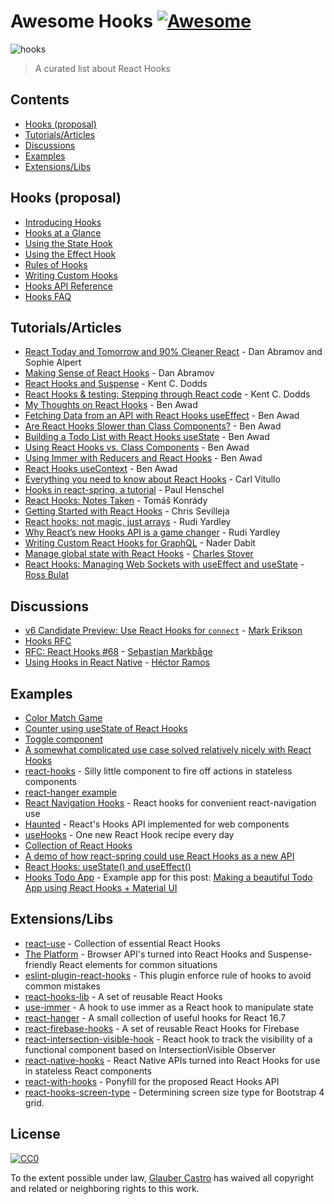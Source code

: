 # Awesome Hooks [![Awesome](https://awesome.re/badge-flat.svg)](https://awesome.re)

![hooks](https://user-images.githubusercontent.com/15311858/47717137-ab421180-dc23-11e8-9ee8-a0de40260113.png)

> A curated list about React Hooks

## Contents
- [Hooks (proposal)](https://github.com/glauberfc/awesome-hooks#hooks-proposal)
- [Tutorials/Articles](https://github.com/glauberfc/awesome-hooks#tutorialsarticles)
- [Discussions](https://github.com/glauberfc/awesome-hooks#discussions)
- [Examples](https://github.com/glauberfc/awesome-hooks#examples)
- [Extensions/Libs](https://github.com/glauberfc/awesome-hooks#extensionslibs)

## Hooks (proposal)
- [Introducing Hooks](https://reactjs.org/docs/hooks-intro.html)
- [Hooks at a Glance](https://reactjs.org/docs/hooks-overview.html)
- [Using the State Hook](https://reactjs.org/docs/hooks-state.html)
- [Using the Effect Hook](https://reactjs.org/docs/hooks-effect.html)
- [Rules of Hooks](https://reactjs.org/docs/hooks-rules.html)
- [Writing Custom Hooks](https://reactjs.org/docs/hooks-custom.html)
- [Hooks API Reference](https://reactjs.org/docs/hooks-reference.html)
- [Hooks FAQ](https://reactjs.org/docs/hooks-faq.html)

## Tutorials/Articles
- [React Today and Tomorrow and 90% Cleaner React](https://www.youtube.com/watch?v=dpw9EHDh2bM) - Dan Abramov and Sophie Alpert
- [Making Sense of React Hooks](https://medium.com/@dan_abramov/making-sense-of-react-hooks-fdbde8803889) - Dan Abramov
- [React Hooks and Suspense](https://egghead.io/playlists/react-hooks-and-suspense-650307f2) - Kent C. Dodds
- [React Hooks & testing: Stepping through React code](https://youtu.be/JQeB9miT9Wc) - Kent C. Dodds
- [My Thoughts on React Hooks](https://youtu.be/gmF4k6P2va8) - Ben Awad
- [Fetching Data from an API with React Hooks useEffect](https://youtu.be/k0WnY0Hqe5c) - Ben Awad
- [Are React Hooks Slower than Class Components?](https://youtu.be/tKRWuVOEB2w) - Ben Awad
- [Building a Todo List with React Hooks useState](https://youtu.be/cAZ-fOd1RpA) - Ben Awad
- [Using React Hooks vs. Class Components](https://youtu.be/vbaIZ3xMj9U) - Ben Awad
- [Using Immer with Reducers and React Hooks](https://youtu.be/FmKjwh34Rn8) - Ben Awad
- [React Hooks useContext](https://youtu.be/xWXxkFzgnFM) - Ben Awad
- [Everything you need to know about React Hooks](https://medium.com/@vcarl/everything-you-need-to-know-about-react-hooks-8f680dfd4349) - Carl Vitullo
- [Hooks in react-spring, a tutorial](https://medium.com/@drcmda/hooks-in-react-spring-a-tutorial-c6c436ad7ee4) - Paul Henschel
- [React Hooks: Notes Taken](https://medium.com/@tomaskonrady/react-hooks-notes-taken-c42376af3ab0) - Tomáš Konrády
- [Getting Started with React Hooks](https://scotch.io/tutorials/getting-started-with-react-hooks) - Chris Sevilleja
- [React hooks: not magic, just arrays](https://medium.com/@ryardley/react-hooks-not-magic-just-arrays-cd4f1857236e) - Rudi Yardley
- [Why React’s new Hooks API is a game changer](https://itnext.io/why-reacts-hooks-api-is-a-game-changer-8731c2b0a8c) - Rudi Yardley
- [Writing Custom React Hooks for GraphQL](https://medium.com/open-graphql/react-hooks-for-graphql-3fa8ebdd6c62) - Nader Dabit
- [Manage global state with React Hooks](https://medium.com/@Charles_Stover/manage-global-state-with-react-hooks-6065041b55b4) - [Charles Stover](https://medium.com/@Charles_Stover)
- [React Hooks: Managing Web Sockets with useEffect and useState](https://medium.com/@rossbulat/react-hooks-managing-web-sockets-with-useeffect-and-usestate-2dfc30eeceec) - [Ross Bulat](https://medium.com/@rossbulat?source=post_header_lockup)

## Discussions
- [v6 Candidate Preview: Use React Hooks for `connect`](https://github.com/reduxjs/react-redux/pull/1065) - [Mark Erikson](https://github.com/markerikson)
- [Hooks RFC](https://github.com/reactjs/rfcs/blob/hooks-rfc/text/0000-react-hooks.md)
- [RFC: React Hooks #68](https://github.com/reactjs/rfcs/pull/68) - [Sebastian Markbåge](https://github.com/sebmarkbage)
- [Using Hooks in React Native](https://github.com/facebook/react-native/issues/21967#issuecomment-434113687) - [Héctor Ramos](https://github.com/hramos)

## Examples
- [Color Match Game](https://codesandbox.io/s/jjy215l7w3)
- [Counter using useState of React Hooks](https://codesandbox.io/s/yjn90lzwrx?module=%2Fsrc%2FApp.js)
- [Toggle component](https://codesandbox.io/s/m449vyk65x)
- [A somewhat complicated use case solved relatively nicely with React Hooks](https://github.com/jacobp100/hooks-test)
- [react-hooks](https://github.com/tj/react-hooks) - Silly little component to fire off actions in stateless components
- [react-hanger example](https://codesandbox.io/s/44m70xm70)
- [React Navigation Hooks](https://github.com/react-navigation/react-navigation-hooks) - React hooks for convenient react-navigation use
- [Haunted](https://github.com/matthewp/haunted) - React's Hooks API implemented for web components
- [useHooks](https://usehooks.com/) - One new React Hook recipe every day
- [Collection of React Hooks](https://nikgraf.github.io/react-hooks/)
- [A demo of how react-spring could use React Hooks as a new API](https://codesandbox.io/s/ppxnl191zx)
- [React Hooks: useState() and useEffect()](https://codesandbox.io/s/yq5qowzrvz)
- [Hooks Todo App](https://codesandbox.io/s/9kwyzy0y4) - Example app for this post: [Making a beautiful Todo App using React Hooks + Material UI](https://itnext.io/making-a-beautiful-todo-app-using-react-hooks-material-ui-52dacf3245f4)

## Extensions/Libs
- [react-use](https://github.com/streamich/react-use) - Collection of essential React Hooks
- [The Platform](https://github.com/palmerhq/the-platform) - Browser API's turned into React Hooks and Suspense-friendly React elements for common situations
- [eslint-plugin-react-hooks](https://www.npmjs.com/package/eslint-plugin-react-hooks) - This plugin enforce rule of hooks to avoid common mistakes
- [react-hooks-lib](https://github.com/beizhedenglong/react-hooks-lib) - A set of reusable React Hooks
- [use-immer](https://github.com/mweststrate/use-immer) - A hook to use immer as a React hook to manipulate state
- [react-hanger](https://github.com/kitze/react-hanger) - A small collection of useful hooks for React 16.7
- [react-firebase-hooks](https://github.com/csfrequency/react-firebase-hooks) - A set of reusable React Hooks for Firebase
- [react-intersection-visible-hook](https://github.com/AvraamMavridis/react-intersection-visible-hook) - React hook to track the visibility of a functional component based on IntersectionVisible Observer
- [react-native-hooks](https://github.com/react-native-community/react-native-hooks) - React Native APIs turned into React Hooks for use in stateless React components
- [react-with-hooks](https://github.com/yesmeck/react-with-hooks) - Ponyfill for the proposed React Hooks API
- [react-hooks-screen-type](https://github.com/pankod/react-hooks-screen-type) - Determining screen size type for Bootstrap 4 grid.

## License
[![CC0](http://mirrors.creativecommons.org/presskit/buttons/88x31/svg/cc-zero.svg)](https://creativecommons.org/publicdomain/zero/1.0/)

To the extent possible under law, [Glauber Castro](https://github.com/glauberfc) has waived all copyright and related or neighboring rights to this work.
